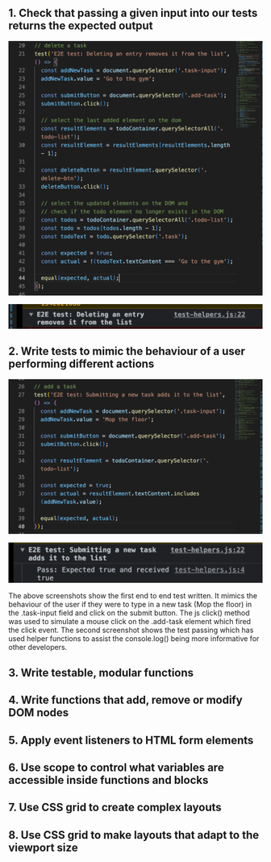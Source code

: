 ## 1. Check that passing a given input into our tests returns the expected output

![](/Assets/tst2.png)

![](/Assets/tst2.1.png)

## 2. Write tests to mimic the behaviour of a user performing different actions

![](/Assets/tst1.png)

![](/Assets/tst1.1.png)

The above screenshots show the first end to end test written. It mimics the behaviour of the user if they were to type in a new task (Mop the floor) in the .task-input field and click on the submit button. The js click() method was used to simulate a mouse click on the .add-task element which fired the click event. The second screenshot shows the test passing which has used helper functions to assist the console.log() being more informative for other developers.

## 3. Write testable, modular functions

## 4. Write functions that add, remove or modify DOM nodes

## 5. Apply event listeners to HTML form elements

## 6. Use scope to control what variables are accessible inside functions and blocks 

## 7. Use CSS grid to create complex layouts

## 8. Use CSS grid to make layouts that adapt to the viewport size